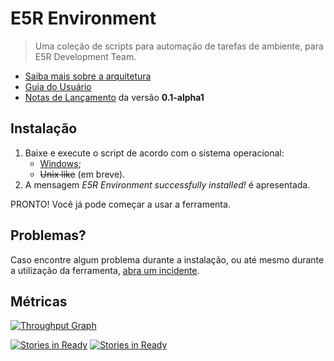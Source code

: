 E5R Environment
===============

> Uma coleção de scripts para automação de tarefas de ambiente, para E5R Development Team.

* [Saiba mais sobre a arquitetura](https://github.com/e5r/env/blob/0.1-alpha1/doc/ARCHITECTURE.md)
* [Guia do Usuário](https://github.com/e5r/env/blob/0.1-alpha1/doc/USERGUIDE.md)
* [Notas de Lançamento](https://github.com/e5r/env/releases/tag/0.1-alpha1) da versão **0.1-alpha1**

## Instalação

1. Baixe e execute o script de acordo com o sistema operacional:
    * [Windows](https://raw.githubusercontent.com/e5r/env/0.1-alpha1/e5r-install.cmd);
    * ~~Unix like~~ (em breve).
2. A mensagem *E5R Environment successfully installed!* é apresentada.

PRONTO! Você já pode começar a usar a ferramenta.

## Problemas?

Caso encontre algum problema durante a instalação, ou até mesmo durante a utilização da ferramenta, [abra um incidente](https://github.com/e5r/env/issues).

## Métricas

[![Throughput Graph](https://graphs.waffle.io/e5r/env/throughput.svg)](https://waffle.io/e5r/env/metrics)

[![Stories in Ready](https://badge.waffle.io/e5r/env.svg?label=ready&title=Ready)](http://waffle.io/e5r/env) [![Stories in Ready](https://badge.waffle.io/e5r/env.svg?label=In%20Progress&title=In%20Progress)](http://waffle.io/e5r/env)